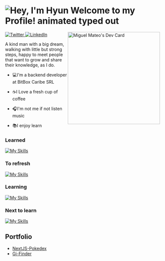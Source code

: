 <h1>
  <img src="https://readme-typing-svg.demolab.com?font=Operator+Mono&size=37&duration=2800&pause=2000&color=FAFAFA&center=true&vCenter=true&width=940&height=50&lines=Hi+%F0%9F%91%8B%2C+I'm+Miguel+Mateo!" align="middle" alt="Hey, I'm Hyun Welcome to my Profile! animated typed out">
</h1>
<div align="left">
  <a target="_blank" href="https://twitter.com/MiguelMateoT">
    <img
      src="https://img.shields.io/twitter/follow/omBratteng?label=Twitter&logo=twitter&style=flat-square&color=1da1f2&logoColor=ffffff"
      alt="Twitter"
    />
  </a>
  <a href="https://www.linkedin.com/in/miguelangelmateotavarez/">
    <img
      src="https://img.shields.io/static/v1?logo=linkedin&style=flat-square&color=0072b1&label=LinkedIn&message=%E2%98%86"
      alt="LinkedIn"
    />
  </a>
  <a 
   href="https://app.daily.dev/MiguelMateot">
  <img src="https://api.daily.dev/devcards/d1a761016ef94813811480b4d08390c4.png?r=8zc" 
       width="300"
       align="right"
       alt="Miguel Mateo's Dev Card"/>
  </a>
</div>

A kind man with a big dream, walking with little but strong steps, happy to meet people that want to grow and share their knowledge, as I do.

- 💻I'm a backend developer at BitBox Caribe SRL

- ☕I Love a fresh cup of coffee

- 🎧I'm not me if not listen music

- 📚I enjoy learn

### Learned
[![My Skills](https://skillicons.dev/icons?i=git,javascript,typescript,nest)](https://skillicons.dev)

### To refresh
[![My Skills](https://skillicons.dev/icons?i=nodejs)](https://skillicons.dev)

### Learning
[![My Skills](https://skillicons.dev/icons?i=docker,postgres,react)](https://skillicons.dev)

### Next to learn
[![My Skills](https://skillicons.dev/icons?i=next,graphql,dart,flutter,svelte)](https://skillicons.dev)

## Portfolio

* [NextJS-Pokedex](https://nextjspokedex.miguelmateo.dev/)
* [Gi-Finder](https://main--venerable-sorbet-9f59de.netlify.app/)
